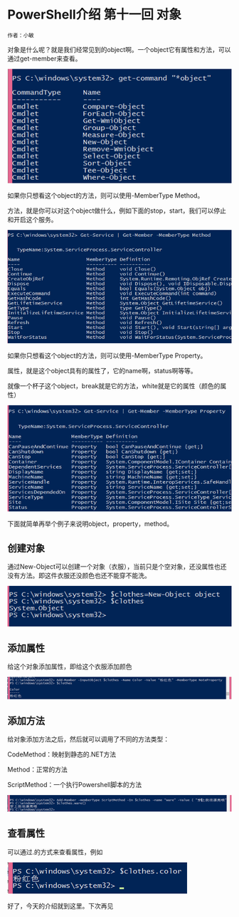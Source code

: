 # PowerShell介绍 第十一回 对象
    作者：小敏
对象是什么呢？就是我们经常见到的object啊。一个object它有属性和方法，可以通过get-member来查看。


![](imgs/20150902-1.png)

如果你只想看这个object的方法，则可以使用-MemberType Method。

方法，就是你可以对这个object做什么，例如下面的stop，start，我们可以停止和开启这个服务。


![](imgs/20150902-2.png)



如果你只想看这个object的方法，则可以使用-MemberType Property。

属性，就是这个object具有的属性了，它的name啊，status啊等等。

就像一个杯子这个object，break就是它的方法，white就是它的属性（颜色的属性）


![](imgs/20150902-3.png)

下面就简单再举个例子来说明object，property，method。

## 创建对象

通过New-Object可以创建一个对象（衣服），当前只是个空对象，还没属性也还没有方法。即这件衣服还没颜色也还不能穿不能洗。


![](imgs/20150902-4.png)



## 添加属性


给这个对象添加属性，即给这个衣服添加颜色

![](imgs/20150902-5.png)

## 添加方法
给对象添加方法之后，然后就可以调用了不同的方法类型：

CodeMethod：映射到静态的.NET方法

Method：正常的方法

ScriptMethod：一个执行Powershell脚本的方法


![](imgs/20150902-6.png)

## 查看属性

可以通过.的方式来查看属性，例如

![](imgs/20150902-7.png)


好了，今天的介绍就到这里。下次再见
